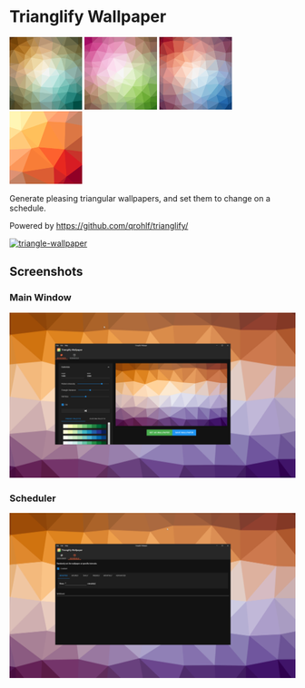 # Trianglify Wallpaper

![Trianglify Wallpaper Sample 1](Screenshots\browns.png?raw=true "Trianglify Wallpaper Sample 1") ![Trianglify Wallpaper Sample 2](Screenshots\pink.png?raw=true "Trianglify Wallpaper Sample 2") ![Trianglify Wallpaper Sample 3](Screenshots\rwb.png?raw=true "Trianglify Wallpaper Sample 3") ![Trianglify Wallpaper Sample 4](Screenshots\largecell.png?raw=true "Trianglify Wallpaper Sample 4")

Generate pleasing triangular wallpapers, and set them to change on a schedule.

Powered by https://github.com/qrohlf/trianglify/

[![triangle-wallpaper](https://snapcraft.io/triangle-wallpaper/badge.svg)](https://snapcraft.io/triangle-wallpaper)

## Screenshots

### Main Window

![Main Window](Screenshots\mainwindow.png?raw=true "Main Window")

### Scheduler

![Scheduler](Screenshots\cron.png?raw=true "Scheduler")